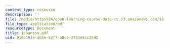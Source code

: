 ```yaml
---
content_type: resource
description: ''
file: /media/https%3A/open-learning-course-data-rc.s3.amazonaws.com/18-996-random-matrix-theory-and-its-applications-spring-2004/916e191eab4e52f7a8c52744e5cc25d2_johansso.pdf
file_type: application/pdf
resourcetype: Document
title: johansso.pdf
uid: 916e191e-ab4e-52f7-a8c5-2744e5cc25d2
---
```

